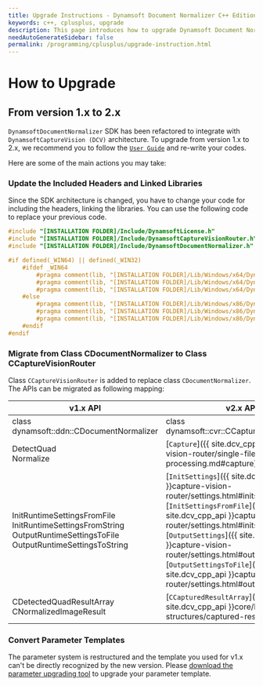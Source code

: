 ```yaml
---
title: Upgrade Instructions - Dynamsoft Document Normalizer C++ Edition
keywords: c++, cplusplus, upgrade
description: This page introduces how to upgrade Dynamsoft Document Normalizer
needAutoGenerateSidebar: false
permalink: /programming/cplusplus/upgrade-instruction.html
---
```


# How to Upgrade

## From version 1.x to 2.x

`DynamsoftDocumentNormalizer` SDK has been refactored to integrate with `DynamsoftCaptureVision (DCV)` architecture. To upgrade from version 1.x to 2.x, we recommend you to follow the [`User Guide`](user-guide/getting-started.md) and re-write your codes.

Here are some of the main actions you may take:

### Update the Included Headers and Linked Libraries

Since the SDK architecture is changed, you have to change your code for including the headers, linking the libraries. You can use the following code to replace your previous code.

```cpp
#include "[INSTALLATION FOLDER]/Include/DynamsoftLicense.h"
#include "[INSTALLATION FOLDER]/Include/DynamsoftCaptureVisionRouter.h"
#include "[INSTALLATION FOLDER]/Include/DynamsoftDocumentNormalizer.h"

#if defined(_WIN64) || defined(_WIN32)
    #ifdef _WIN64
        #pragma comment(lib, "[INSTALLATION FOLDER]/Lib/Windows/x64/DynamsoftLicensex64.lib")
        #pragma comment(lib, "[INSTALLATION FOLDER]/Lib/Windows/x64/DynamsoftCaptureVisionRouterx64.lib")
        #pragma comment(lib, "[INSTALLATION FOLDER]/Lib/Windows/x64/DynamsoftDocumentNormalizerx64.lib")
    #else
        #pragma comment(lib, "[INSTALLATION FOLDER]/Lib/Windows/x86/DynamsoftLicensex86.lib")
        #pragma comment(lib, "[INSTALLATION FOLDER]/Lib/Windows/x86/DynamsoftCaptureVisionRouterx86.lib")
        #pragma comment(lib, "[INSTALLATION FOLDER]/Lib/Windows/x86/DynamsoftDocumentNormalizerx86.lib")
    #endif
#endif
```

### Migrate from Class CDocumentNormalizer to Class CCaptureVisionRouter

Class `CCaptureVisionRouter` is added to replace class `CDocumentNormalizer`. The APIs can be migrated as following mapping:

| v1.x API | v2.x API |
| --- | --- |
| class dynamsoft::ddn::CDocumentNormalizer | class dynamsoft::cvr::CCaptureVisionRouter |
| DetectQuad<br>Normalize | [`Capture`]({{ site.dcv_cpp_api }}capture-vision-router/single-file-processing.md#capture) |
| InitRuntimeSettingsFromFile<br>InitRuntimeSettingsFromString<br>OutputRuntimeSettingsToFile<br>OutputRuntimeSettingsToString | [`InitSettings`]({{ site.dcv_cpp_api }}capture-vision-router/settings.html#initsettings)<br>[`InitSettingsFromFile`]({{ site.dcv_cpp_api }}capture-vision-router/settings.html#initsettingsfromfile)<br>[`OutputSettings`]({{ site.dcv_cpp_api }}capture-vision-router/settings.html#outputsettings)<br>[`OutputSettingsToFile`]({{ site.dcv_cpp_api }}capture-vision-router/settings.html#outputsettingstofile) |
| CDetectedQuadResultArray<br>CNormalizedImageResult | [`CCapturedResultArray`]({{ site.dcv_cpp_api }}core/basic-structures/captured-result-array.html) |

### Convert Parameter Templates

The parameter system is restructured and the template you used for v1.x can't be directly recognized by the new version. Please [download the parameter upgrading tool]() to upgrade your parameter template.
